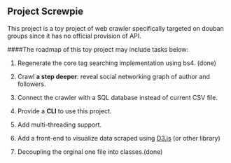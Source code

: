 ## Project Screwpie


This project is a toy project of web crawler specifically targeted on douban groups since it has no official provision of API. 



####The roadmap of this toy project may include tasks below:



1.  Regenerate the core tag searching implementation using bs4. (done)

2.  Crawl **a step deeper**: reveal social networking graph of author and followers.

3.  Connect the crawler with a SQL database instead of current CSV file.

4.  Provide a **CLI** to use this project.

5.  Add multi-threading support.

6.  Add a front-end to visualize data scraped using [D3.js](https://d3js.org) (or other library)

7. Decoupling the orginal one file into classes.(done)



